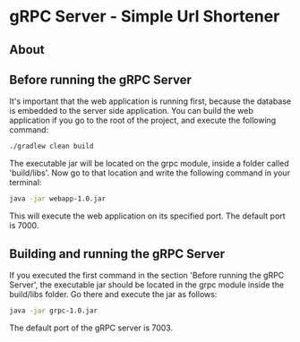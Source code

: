 # gRPC Server - Simple Url Shortener

## About

## Before running the gRPC Server

It's important that the web application is running first, because the database is embedded
to the server side application. You can build the web application if you go to the
root of the project, and execute the following command:

```sh 
./gradlew clean build
```

The executable jar will be located on the grpc module, inside a folder called 'build/libs'. Now go to that location
and write the following command in your terminal:
```sh 
java -jar webapp-1.0.jar
```

This will execute the web application on its specified port. The default port is 7000.


## Building and running the gRPC Server

If you executed the first command in the section 'Before running the gRPC Server', the executable
jar should be located in the grpc module inside the build/libs folder. Go there and execute the jar as follows:

```sh
java -jar grpc-1.0.jar
```

The default port of the gRPC server is 7003.

